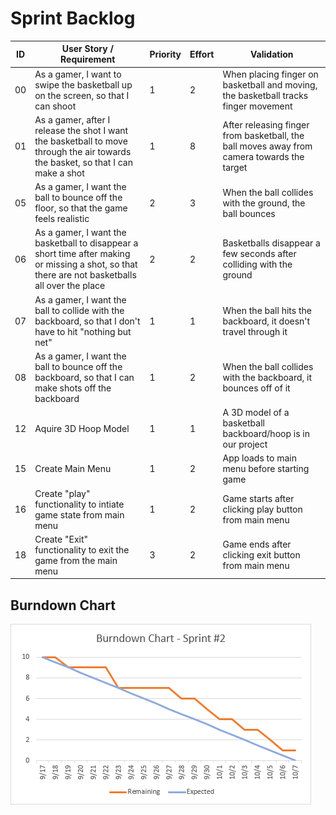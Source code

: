 # Sprint Backlog

| ID  | User Story / Requirement                                                                                                                         | Priority | Effort | Validation                                                                                 |
| --- | ------------------------------------------------------------------------------------------------------------------------------------------------ | -------- | ------ | ------------------------------------------------------------------------------------------ |
| 00  | As a gamer, I want to swipe the basketball up on the screen, so that I can shoot                                                                 | 1        | 2      | When placing finger on basketball and moving, the basketball tracks finger movement        |
| 01  | As a gamer, after I release the shot I want the basketball to move through the air towards the basket, so that I can make a shot                 | 1        | 8      | After releasing finger from basketball, the ball moves away from camera towards the target |
| 05  | As a gamer, I want the ball to bounce off the floor, so that the game feels realistic                                                            | 2        | 3      | When the ball collides with the ground, the ball bounces                                   |
| 06  | As a gamer, I want the basketball to disappear a short time after making or missing a shot, so that there are not basketballs all over the place | 2        | 2      | Basketballs disappear a few seconds after colliding with the ground                        |
| 07  | As a gamer, I want the ball to collide with the backboard, so that I don't have to hit "nothing but net"                                         | 1        | 1      | When the ball hits the backboard, it doesn't travel through it                             |
| 08  | As a gamer, I want the ball to bounce off the backboard, so that I can make shots off the backboard                                              | 1        | 2      | When the ball collides with the backboard, it bounces off of it                            |
| 12  | Aquire 3D Hoop Model                                                                                                                             | 1        | 1      | A 3D model of a basketball backboard/hoop is in our project                                |
| 15  | Create Main Menu                                                                                                                                 | 1        | 2      | App loads to main menu before starting game                                                |
| 16  | Create "play" functionality to intiate game state from main menu                                                                                 | 1        | 2      | Game starts after clicking play button from main menu                                      |
| 18  | Create "Exit" functionality to exit the game from the main menu                                                                                  | 3        | 2      | Game ends after clicking exit button from main menu                                        |

## Burndown Chart

![Burndown Chart](/Sprint_2/images/Burndown.png 'Burndown Chart')
